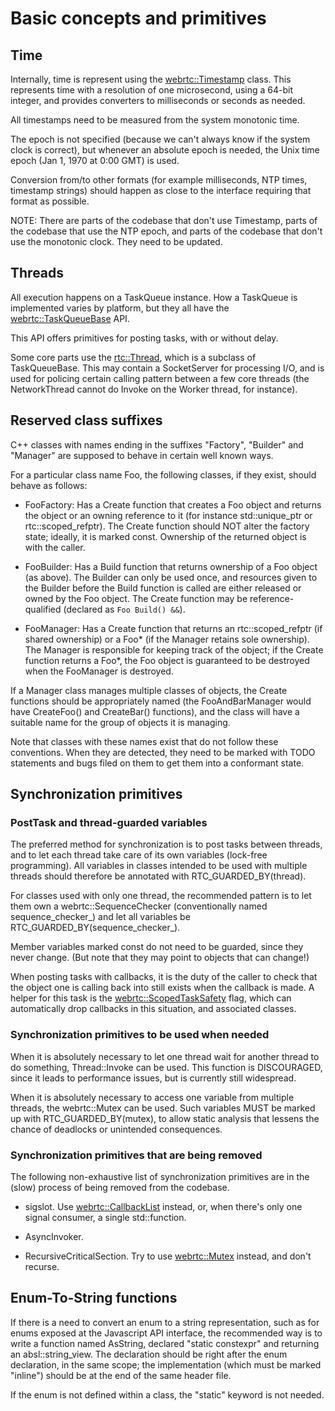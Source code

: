 <?% config.freshness.owner = 'hta' %?>
<?% config.freshness.reviewed = '2021-05-31' %?>

# Basic concepts and primitives

## Time

Internally, time is represent using the [webrtc::Timestamp][1] class. This
represents
time with a resolution of one microsecond, using a 64-bit integer, and provides
converters to milliseconds or seconds as needed.

All timestamps need to be measured from the system monotonic time.

The epoch is not specified (because we can't always know if the system clock is
correct), but whenever an absolute epoch is needed, the Unix time
epoch (Jan 1, 1970 at 0:00 GMT) is used.

Conversion from/to other formats (for example milliseconds, NTP times,
timestamp strings) should happen as close to the interface requiring that
format as possible.

NOTE: There are parts of the codebase that don't use Timestamp, parts of the
codebase that use the NTP epoch, and parts of the codebase that don't use the
monotonic clock. They need to
be updated.

## Threads

All execution happens on a TaskQueue instance. How a TaskQueue is implemented
varies by platform, but they all have the [webrtc::TaskQueueBase][3] API.

This API offers primitives for posting tasks, with or without delay.

Some core parts use the [rtc::Thread][2], which is a subclass of TaskQueueBase.
This may contain a SocketServer for processing I/O, and is used for policing
certain calling pattern between a few core threads (the NetworkThread cannot
do Invoke on the Worker thread, for instance).

## Reserved class suffixes

C++ classes with names ending in the suffixes "Factory", "Builder" and "Manager" are supposed to behave
in certain well known ways.

For a particular class name Foo, the following classes, if they exist, should
behave as follows:

* FooFactory: Has a Create function that creates a Foo object and returns the object or an owning reference to it (for instance std::unique_ptr or rtc::scoped_refptr<Foo>). The Create function should NOT alter the factory state; ideally, it is marked const. Ownership of the returned object is with the caller.

* FooBuilder: Has a Build function that returns ownership of a Foo object (as above). The Builder can only be used once, and resources given to the Builder before the Build function is called are either released or owned by the Foo object. The Create function may be reference-qualified (declared as ```Foo Build() &&```).

* FooManager: Has a Create function that returns an rtc::scoped_refptr<Foo> (if shared ownership) or a Foo* (if the Manager retains sole ownership). The Manager is responsible for keeping track of the object; if the Create function returns a Foo*, the Foo object is guaranteed to be destroyed when the FooManager is destroyed.

If a Manager class manages multiple classes of objects, the Create functions should be appropriately named (the FooAndBarManager would have CreateFoo() and CreateBar() functions), and the class will have a suitable name for the group of objects it is managing.

Note that classes with these names exist that do not follow these conventions.
When they are detected, they need to be marked with TODO statements and bugs
filed on them to get them into a conformant state.

## Synchronization primitives

### PostTask and thread-guarded variables

The preferred method for synchronization is to post tasks between threads,
and to let each thread take care of its own variables (lock-free programming).
All variables in
classes intended to be used with multiple threads should therefore be
annotated with RTC_GUARDED_BY(thread).

For classes used with only one thread, the recommended pattern is to let
them own a webrtc::SequenceChecker (conventionally named sequence_checker_)
and let all variables be RTC_GUARDED_BY(sequence_checker_).

Member variables marked const do not need to be guarded, since they never
change. (But note that they may point to objects that can change!)

When posting tasks with callbacks, it is the duty of the caller to check
that the object one is calling back into still exists when the callback
is made. A helper for this task is the [webrtc::ScopedTaskSafety][5]
flag, which can automatically drop callbacks in this situation, and
associated classes.

### Synchronization primitives to be used when needed

When it is absolutely necessary to let one thread wait for another thread
to do something, Thread::Invoke can be used. This function is DISCOURAGED,
since it leads to performance issues, but is currently still widespread.

When it is absolutely necessary to access one variable from multiple threads,
the webrtc::Mutex can be used. Such variables MUST be marked up with
RTC_GUARDED_BY(mutex), to allow static analysis that lessens the chance of
deadlocks or unintended consequences.

### Synchronization primitives that are being removed
The following non-exhaustive list of synchronization primitives are
in the (slow) process of being removed from the codebase.

* sigslot. Use [webrtc::CallbackList][4] instead, or, when there's only one
  signal consumer, a single std::function.
  
* AsyncInvoker.

* RecursiveCriticalSection. Try to use [webrtc::Mutex][6] instead, and don't recurse.

## Enum-To-String functions
If there is a need to convert an enum to a string representation, such as for
enums exposed at the Javascript API interface, the recommended way is to write
a function named AsString, declared "static constexpr" and returning an
absl::string_view. The declaration should be right after the enum declaration,
in the same scope; the implementation (which must be marked "inline") should
be at the end of the same header file.

If the enum is not defined within a class, the "static" keyword is not needed.

[1]: https://source.chromium.org/chromium/chromium/src/+/main:third_party/webrtc/api/units/timestamp.h;drc=b95d90b78a3491ef8e8aa0640dd521515ec881ca;l=29
[2]: https://source.chromium.org/chromium/chromium/src/+/main:third_party/webrtc/rtc_base/thread.h;drc=1107751b6f11c35259a1c5c8a0f716e227b7e3b4;l=194
[3]: https://source.chromium.org/chromium/chromium/src/+/main:third_party/webrtc/api/task_queue/task_queue_base.h;drc=1107751b6f11c35259a1c5c8a0f716e227b7e3b4;l=25
[4]: https://source.chromium.org/chromium/chromium/src/+/main:third_party/webrtc/rtc_base/callback_list.h;drc=54b91412de3f579a2d5ccdead6e04cc2cc5ca3a1;l=162
[5]: https://source.chromium.org/chromium/chromium/src/+/main:third_party/webrtc/rtc_base/task_utils/pending_task_safety_flag.h;drc=86ee89f73e4f4799b3ebcc0b5c65837c9601fe6d;l=117
[6]: https://source.chromium.org/chromium/chromium/src/+/main:third_party/webrtc/rtc_base/synchronization/mutex.h;drc=0d3c09a8fe5f12dfbc9f1bcd5790fda8830624ec;l=40
